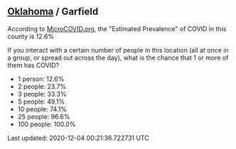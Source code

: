 
## [Oklahoma](/united-states/oklahoma) / Garfield

According to [MicroCOVID.org](http://microcovid.org),
the "Estimated Prevalence" of COVID in this county is 12.6%

If you interact with a certain number of people in this location
(all at once in a group, or spread out across the day), what is the chance that
1 or more of them has COVID?

- 1 person: 12.6%
- 2 people: 23.7%
- 3 people: 33.3%
- 5 people: 49.1%
- 10 people: 74.1%
- 25 people: 96.6%
- 100 people: 100.0%

Last updated: 2020-12-04 00:21:36.722731 UTC
